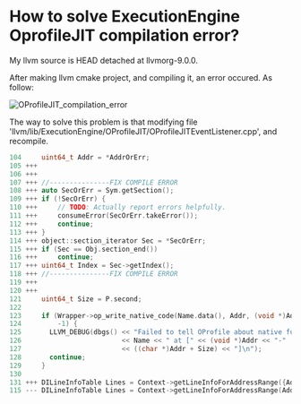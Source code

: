 # How to solve ExecutionEngine OprofileJIT compilation error?

My llvm source is HEAD detached at llvmorg-9.0.0.

After making llvm cmake project, and compiling it, an error occured. As follow:

![OProfileJIT_compilation_error](/home/cmp/work_dir/Notes/llvm/img/OProfileJIT_ERROR.png)

The way to solve this problem is that modifying file 'llvm/lib/ExecutionEngine/OProfileJIT/OProfileJITEventListener.cpp', and recompile.

```c++
104     uint64_t Addr = *AddrOrErr;
105 +++                                                                         
106 +++                                                                         
107 +++ //---------------FIX COMPILE ERROR                                      
108 +++ auto SecOrErr = Sym.getSection();                                       
109 +++ if (!SecOrErr) {                                                        
110 +++     // TODO: Actually report errors helpfully.                          
111 +++     consumeError(SecOrErr.takeError());                                 
112 +++     continue;                                                           
113 +++ }                                                                       
114 +++ object::section_iterator Sec = *SecOrErr;                               
115 +++ if (Sec == Obj.section_end())                                           
116 +++     continue;                                                           
117 +++ uint64_t Index = Sec->getIndex();                                       
118 +++ //---------------FIX COMPILE ERROR                                      
119 +++                                                                         
120 +++                                                                         
121     uint64_t Size = P.second;
122 
123     if (Wrapper->op_write_native_code(Name.data(), Addr, (void *)Addr, Size)
124         -1) {
125       LLVM_DEBUG(dbgs() << "Failed to tell OProfile about native function "
126                         << Name << " at [" << (void *)Addr << "-"
127                         << ((char *)Addr + Size) << "]\n");
128       continue;
129     }
130 
131 +++ DILineInfoTable Lines = Context->getLineInfoForAddressRange({Addr,Index});
115 --- DILineInfoTable Lines = Context->getLineInfoForAddressRange(Addr, Size);
```

